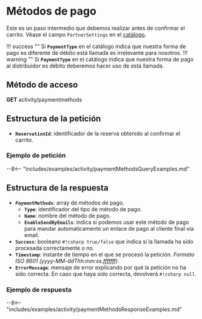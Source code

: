 # Métodos de pago

Este es un paso intermedio que debemos realizar antes de confirmar el carrito. Véase el campo ``PartnerSettings`` en el [catálogo](catalog.md).

!!! success ""
    Si **``PaymentType``** en el catálogo indica que nuestra forma de pago es diferente de débito está llamada es irrelevante para nosotros.
!!! warning ""
    Si **``PaymentType``** en el catálogo indica que nuestra forma de pago al distribuidor es débito deberemos hacer uso de está llamada.

## Método de acceso

**GET** activity/paymentmethods

## Estructura de la petición

- **`ReservationId`**: identificador de la reserva obtenido al confirmar el carrito.

### Ejemplo de petición

--8<-- "includes/examples/activity/paymentMethodsQueryExamples.md"

## Estructura de la respuesta

- **`PaymentMethods`**: array de métodos de pago.
    - **``Type``**: identificador del tipo de método de pago.
    - **``Name``**: nombre del método de pago.
    - **``EnableSendByEmails``**: indica si podemos usar este método de pago para mandar automaticamente un enlace de pago al cliente final vía email.
- **`Success`**: booleano `#!csharp true/false` que indica si la llamada ha sido procesada correctamente o no.
- **`Timestamp`**: instante de tiempo en el que se procesó la petición. *Formato ISO 8601 (yyyy-MM-ddThh:mm:ss.fffffff)*.
- **`ErrorMessage`**: mensaje de error explicando por qué la petición no ha sido correcta. En caso que haya sido correcta, devolverá `#!csharp null`.

### Ejemplo de respuesta

--8<-- "includes/examples/activity/paymentMethodsResponseExamples.md"
